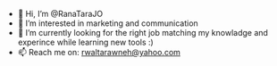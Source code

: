 - 👋 Hi, I’m @RanaTaraJO
- 👀 I’m interested in marketing and communication
- 🌱 I’m currently looking for the right job matching my knowladge and experince while learning new tools :)
- 📫 Reach me on: rwaltarawneh@yahoo.com

<!---
RanaTaraJO/RanaTaraJO is a ✨ special ✨ repository because its `README.md` (this file) appears on your GitHub profile.
You can click the Preview link to take a look at your changes.
--->
